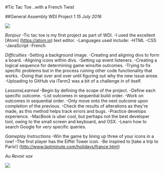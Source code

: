 #Tic Tac Toe ..with a French Twist

##General Assembly WDI Project 1
*15 July 2016*

![](https://postimg.org/image/nxo56d9fx/)

_Bonjour_
-Tic tac toe is my first project as part of WDI.
-I used the excellent [Atom] (https://atom.io) text editor.
-Languages used include:
  -HTML
  -CSS
  -JavaScript
  -French

_Difficulties_
-Setting a background image.
-Creating and aligning divs to form a board.
-Aligning icons within divs.
-Setting up event listeners.
-Creating a logical sequence for determining game wins/tie outcomes.
-Trying to fix specific problems but in the process ruining other code functionality that works.
-Doing that over and over until figuring out why the new issue arose.
-Uploading to GitHub via iTerm2 was a bit of a challenge in of itself.

_LessonsLearned_
-Begin by defining the scope of the project.
-Define each specific outcome.
-List outcomes in sequential build order.
-Work on outcomes in sequential order.
-Only move onto the next outcome upon completion of the previous.
-Check the results of alterations as they're made, as this method helps track errors and bugs.
-Practice develops experience.
-MacBook is uber cool, but perhaps not the best developer tool, owing to the small screen and keyboard, and OSX.
-Learn how to search Google for *very* specific queries.

_Gameplay Instructions_
-Win the game by lining up three of your icons in a row!
-The first player has the Eiffel Tower icon.
-Be inspired to [take a trip to Paris!] (http://www.lastminute.com/holidays/france.html)

*Au Revoir xox*

![](https://postimg.org/image/hvgifvkzx/)
